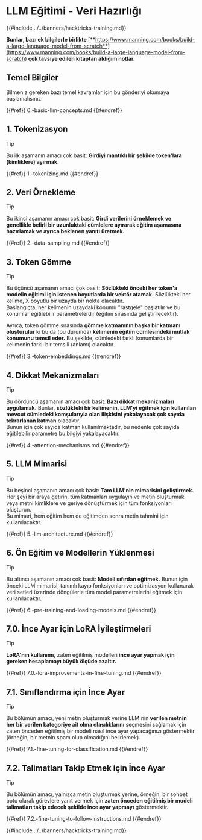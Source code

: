 # LLM Eğitimi - Veri Hazırlığı

{{#include ../../banners/hacktricks-training.md}}

**Bunlar, bazı ek bilgilerle birlikte** [**https://www.manning.com/books/build-a-large-language-model-from-scratch**](https://www.manning.com/books/build-a-large-language-model-from-scratch) **çok tavsiye edilen kitaptan aldığım notlar.**

## Temel Bilgiler

Bilmeniz gereken bazı temel kavramlar için bu gönderiyi okumaya başlamalısınız:

{{#ref}}
0.-basic-llm-concepts.md
{{#endref}}

## 1. Tokenizasyon

> [!TIP]
> Bu ilk aşamanın amacı çok basit: **Girdiyi mantıklı bir şekilde token'lara (kimliklere) ayırmak**.

{{#ref}}
1.-tokenizing.md
{{#endref}}

## 2. Veri Örnekleme

> [!TIP]
> Bu ikinci aşamanın amacı çok basit: **Girdi verilerini örneklemek ve genellikle belirli bir uzunluktaki cümlelere ayırarak eğitim aşamasına hazırlamak ve ayrıca beklenen yanıtı üretmek.** 

{{#ref}}
2.-data-sampling.md
{{#endref}}

## 3. Token Gömme

> [!TIP]
> Bu üçüncü aşamanın amacı çok basit: **Sözlükteki önceki her token'a modelin eğitimi için istenen boyutlarda bir vektör atamak.** Sözlükteki her kelime, X boyutlu bir uzayda bir nokta olacaktır.\
> Başlangıçta, her kelimenin uzaydaki konumu "rastgele" başlatılır ve bu konumlar eğitilebilir parametrelerdir (eğitim sırasında geliştirilecektir).
>
> Ayrıca, token gömme sırasında **gömme katmanının başka bir katmanı oluşturulur** ki bu da (bu durumda) **kelimenin eğitim cümlesindeki mutlak konumunu temsil eder.** Bu şekilde, cümledeki farklı konumlarda bir kelimenin farklı bir temsili (anlamı) olacaktır.

{{#ref}}
3.-token-embeddings.md
{{#endref}}

## 4. Dikkat Mekanizmaları

> [!TIP]
> Bu dördüncü aşamanın amacı çok basit: **Bazı dikkat mekanizmaları uygulamak.** Bunlar, **sözlükteki bir kelimenin, LLM'yi eğitmek için kullanılan mevcut cümledeki komşularıyla olan ilişkisini yakalayacak çok sayıda tekrarlanan katman** olacaktır.\
> Bunun için çok sayıda katman kullanılmaktadır, bu nedenle çok sayıda eğitilebilir parametre bu bilgiyi yakalayacaktır.

{{#ref}}
4.-attention-mechanisms.md
{{#endref}}

## 5. LLM Mimarisi

> [!TIP]
> Bu beşinci aşamanın amacı çok basit: **Tam LLM'nin mimarisini geliştirmek.** Her şeyi bir araya getirin, tüm katmanları uygulayın ve metin oluşturmak veya metni kimliklere ve geriye dönüştürmek için tüm fonksiyonları oluşturun.\
> Bu mimari, hem eğitim hem de eğitimden sonra metin tahmini için kullanılacaktır.

{{#ref}}
5.-llm-architecture.md
{{#endref}}

## 6. Ön Eğitim ve Modellerin Yüklenmesi

> [!TIP]
> Bu altıncı aşamanın amacı çok basit: **Modeli sıfırdan eğitmek.** Bunun için önceki LLM mimarisi, tanımlı kayıp fonksiyonları ve optimizasyon kullanarak veri setleri üzerinde döngülerle tüm model parametrelerini eğitmek için kullanılacaktır.

{{#ref}}
6.-pre-training-and-loading-models.md
{{#endref}}

## 7.0. İnce Ayar için LoRA İyileştirmeleri

> [!TIP]
> **LoRA'nın kullanımı,** zaten eğitilmiş modelleri **ince ayar yapmak için gereken hesaplamayı büyük ölçüde azaltır.**

{{#ref}}
7.0.-lora-improvements-in-fine-tuning.md
{{#endref}}

## 7.1. Sınıflandırma için İnce Ayar

> [!TIP]
> Bu bölümün amacı, yeni metin oluşturmak yerine LLM'nin **verilen metnin her bir verilen kategoriye ait olma olasılıklarını** seçmesini sağlamak için zaten önceden eğitilmiş bir modeli nasıl ince ayar yapacağınızı göstermektir (örneğin, bir metnin spam olup olmadığını belirlemek).

{{#ref}}
7.1.-fine-tuning-for-classification.md
{{#endref}}

## 7.2. Talimatları Takip Etmek için İnce Ayar

> [!TIP]
> Bu bölümün amacı, yalnızca metin oluşturmak yerine, örneğin, bir sohbet botu olarak görevlere yanıt vermek için **zaten önceden eğitilmiş bir modeli talimatları takip edecek şekilde ince ayar yapmayı** göstermektir.

{{#ref}}
7.2.-fine-tuning-to-follow-instructions.md
{{#endref}}

{{#include ../../banners/hacktricks-training.md}}
